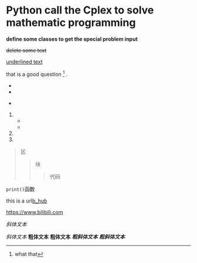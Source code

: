 # Python call the Cplex to solve mathematic programming

**define some classes to get the special problem input**

~~delete some text~~

<u>underlined text</u>

 that is a good question [^que] .

 [^que]: what that

*
*

+

1.
    *
    *
2.
3.

>区
>>块
>>>代码

`print()`函数

this is a url[b_hub](https://www.bilibili.com)

<https://www.bilibili.com>

*斜体文本*

_斜体文本_
**粗体文本**
__粗体文本__
***粗斜体文本***
___粗斜体文本___
